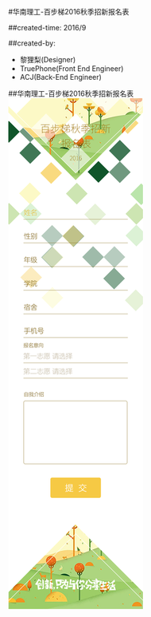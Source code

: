 #华南理工-百步梯2016秋季招新报名表


##created-time: 2016/9

##created-by: 

* 黎狸梨(Designer)
* TruePhone(Front End Engineer)
* ACJ(Back-End Engineer)


##华南理工-百步梯2016秋季招新报名表
![pic.png](pic.png)

